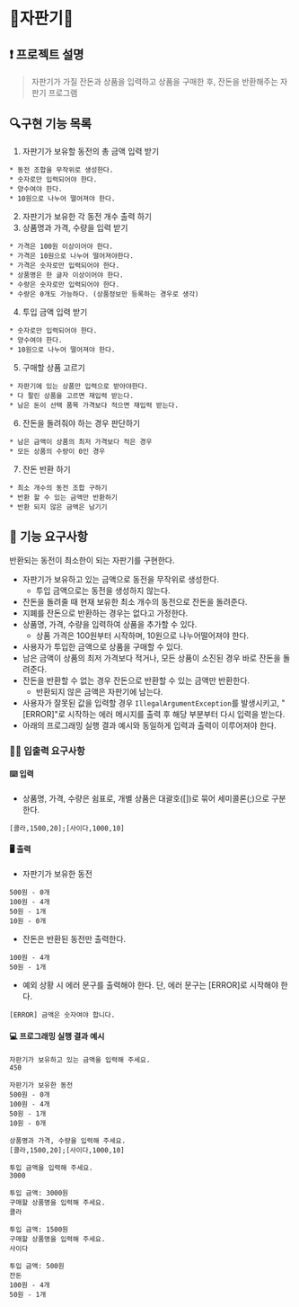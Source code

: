 # 🥤자판기🧃

## ❗ 프로젝트 설명

> 자판기가 가질 잔돈과 상품을 입력하고 상품을 구매한 후, 잔돈을 반환해주는 자판기 프로그램

## 🔍구현 기능 목록

1. 자판기가 보유할 동전의 총 금액 입력 받기

```
* 동전 조합을 무작위로 생성한다.
* 숫자로만 입력되어야 한다.
* 양수여야 한다.
* 10원으로 나누어 떨어져야 한다.
```

2. 자판기가 보유한 각 동전 개수 출력 하기
3. 상품명과 가격, 수량을 입력 받기

```
* 가격은 100원 이상이어야 한다.
* 가격은 10원으로 나누어 떨어져야한다.
* 가격은 숫자로만 입력되어야 한다.
* 상품명은 한 글자 이상이어야 한다.
* 수량은 숫자로만 입력되어야 한다.
* 수량은 0개도 가능하다. (상품정보만 등록하는 경우로 생각)
```

4. 투입 금액 입력 받기

```
* 숫자로만 입력되어야 한다.
* 양수여야 한다.
* 10원으로 나누어 떨어져야 한다.
```

5. 구매할 상품 고르기

```
* 자판기에 있는 상품만 입력으로 받아야한다.
* 다 팔린 상품을 고르면 재입력 받는다.
* 남은 돈이 선택 품목 가격보다 적으면 재입력 받는다.
```

6. 잔돈을 돌려줘야 하는 경우 판단하기

```
* 남은 금액이 상품의 최저 가격보다 적은 경우
* 모든 상품의 수량이 0인 경우
```

7. 잔돈 반환 하기

```
* 최소 개수의 동전 조합 구하기
* 반환 할 수 있는 금액만 반환하기
* 반환 되지 않은 금액은 남기기
```

## 🚀 기능 요구사항

반환되는 동전이 최소한이 되는 자판기를 구현한다.

- 자판기가 보유하고 있는 금액으로 동전을 무작위로 생성한다.
    - 투입 금액으로는 동전을 생성하지 않는다.
- 잔돈을 돌려줄 때 현재 보유한 최소 개수의 동전으로 잔돈을 돌려준다.
- 지폐를 잔돈으로 반환하는 경우는 없다고 가정한다.
- 상품명, 가격, 수량을 입력하여 상품을 추가할 수 있다.
    - 상품 가격은 100원부터 시작하며, 10원으로 나누어떨어져야 한다.
- 사용자가 투입한 금액으로 상품을 구매할 수 있다.
- 남은 금액이 상품의 최저 가격보다 적거나, 모든 상품이 소진된 경우 바로 잔돈을 돌려준다.
- 잔돈을 반환할 수 없는 경우 잔돈으로 반환할 수 있는 금액만 반환한다.
    - 반환되지 않은 금액은 자판기에 남는다.
- 사용자가 잘못된 값을 입력할 경우 `IllegalArgumentException`를 발생시키고, "[ERROR]"로 시작하는 에러 메시지를 출력 후 해당 부분부터 다시 입력을 받는다.
- 아래의 프로그래밍 실행 결과 예시와 동일하게 입력과 출력이 이루어져야 한다.

### ✍🏻 입출력 요구사항

#### ⌨️ 입력

- 상품명, 가격, 수량은 쉼표로, 개별 상품은 대괄호([])로 묶어 세미콜론(;)으로 구분한다.

```
[콜라,1500,20];[사이다,1000,10]
```

#### 🖥 출력

- 자판기가 보유한 동전

```
500원 - 0개
100원 - 4개
50원 - 1개
10원 - 0개
```

- 잔돈은 반환된 동전만 출력한다.

```
100원 - 4개
50원 - 1개
```

- 예외 상황 시 에러 문구를 출력해야 한다. 단, 에러 문구는 [ERROR]로 시작해야 한다.

```
[ERROR] 금액은 숫자여야 합니다.
```

#### 💻 프로그래밍 실행 결과 예시

```
자판기가 보유하고 있는 금액을 입력해 주세요.
450

자판기가 보유한 동전
500원 - 0개
100원 - 4개
50원 - 1개
10원 - 0개

상품명과 가격, 수량을 입력해 주세요.
[콜라,1500,20];[사이다,1000,10]

투입 금액을 입력해 주세요.
3000

투입 금액: 3000원
구매할 상품명을 입력해 주세요.
콜라

투입 금액: 1500원
구매할 상품명을 입력해 주세요.
사이다

투입 금액: 500원
잔돈
100원 - 4개
50원 - 1개
```

